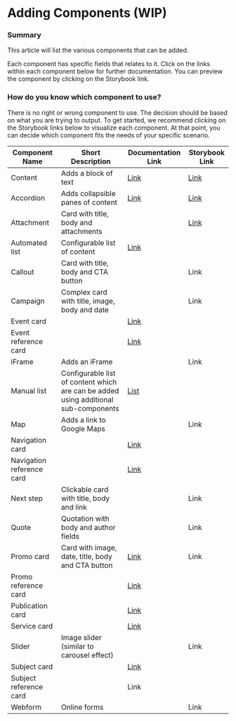 # Adding Components (WIP)

### Summary <a href="#addingcomponents-wip-summary" id="addingcomponents-wip-summary"></a>

This article will list the various components that can be added.

Each component has specific fields that relates to it. Click on the links within each component below for further documentation. You can preview the component by clicking on the Storybook link.

### How do you know which component to use? <a href="#addingcomponents-wip-howdoyouknowwhichcomponenttouse" id="addingcomponents-wip-howdoyouknowwhichcomponenttouse"></a>

There is no right or wrong component to use. The decision should be based on what you are trying to output. To get started, we recommend clicking on the Storybook links below to visualize each component. At that point, you can decide which component fits the needs of your specific scenario.

| **Component Name**        | **Short Description**                                                               | **Documentation Link**   | **Storybook Link**                                                                                                                                                                           |
| ------------------------- | ----------------------------------------------------------------------------------- | ------------------------ | -------------------------------------------------------------------------------------------------------------------------------------------------------------------------------------------- |
| Content                   | Adds a block of text                                                                | [Link](broken-reference) | [Link](https://www.civictheme.io/themes/custom/civictheme\_launchpad/storybook-static/index.html?path=/story/molecules-content-basic-content--basic-content\&globals=backgrounds.grid:false) |
| Accordion                 | Adds collapsible panes of content                                                   | [Link](broken-reference) | [Link](https://www.civictheme.io/themes/custom/civictheme\_launchpad/storybook-static/index.html?path=/story/molecules-content-basic-content--basic-content\&globals=backgrounds.grid:false) |
| Attachment                | Card with title, body and attachments                                               |                          | [Link](https://www.civictheme.io/themes/custom/civictheme\_launchpad/storybook-static/index.html?path=/story/molecules-content-attachment--attachment)                                       |
| Automated list            | Configurable list of content                                                        | [Link](broken-reference) |                                                                                                                                                                                              |
| Callout                   | Card with title, body and CTA button                                                |                          | Link                                                                                                                                                                                         |
| Campaign                  | Complex card with title, image, body and date                                       |                          | Link                                                                                                                                                                                         |
| Event card                |                                                                                     | [Link](broken-reference) |                                                                                                                                                                                              |
| Event reference card      |                                                                                     | [Link](broken-reference) |                                                                                                                                                                                              |
| iFrame                    | Adds an iFrame                                                                      |                          | Link                                                                                                                                                                                         |
| Manual list               | Configurable list of content which are can be added using additional sub-components | [List](broken-reference) |                                                                                                                                                                                              |
| Map                       | Adds a link to Google Maps                                                          |                          | Link                                                                                                                                                                                         |
| Navigation card           |                                                                                     | [Link](broken-reference) |                                                                                                                                                                                              |
| Navigation reference card |                                                                                     | [Link](broken-reference) |                                                                                                                                                                                              |
| Next step                 | Clickable card with title, body and link                                            |                          | Link                                                                                                                                                                                         |
| Quote                     | Quotation with body and author fields                                               |                          | Link                                                                                                                                                                                         |
| Promo card                | Card with image, date, title, body and CTA button                                   | [Link](broken-reference) | Link                                                                                                                                                                                         |
| Promo reference card      |                                                                                     | [Link](broken-reference) |                                                                                                                                                                                              |
| Publication card          |                                                                                     | [Link](broken-reference) |                                                                                                                                                                                              |
| Service card              |                                                                                     | [Link](broken-reference) |                                                                                                                                                                                              |
| Slider                    | Image slider (similar to carousel effect)                                           |                          | Link                                                                                                                                                                                         |
| Subject card              |                                                                                     | [Link](broken-reference) |                                                                                                                                                                                              |
| Subject reference card    |                                                                                     | Link                     |                                                                                                                                                                                              |
| Webform                   | Online forms                                                                        |                          | Link                                                                                                                                                                                         |
